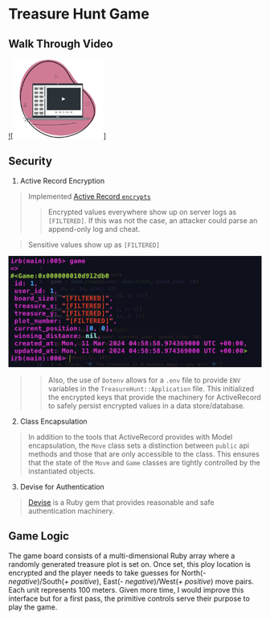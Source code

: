 # Treasure Hunt Game

## Walk Through Video
[![<img src="zight_recording.png" width="180"/>]](https://share.zight.com/ApuPmQZW)


## Security
1. Active Record Encryption
> Implemented [Active Record `encrypts`](https://guides.rubyonrails.org/active_record_encryption.html)
>> Encrypted values everywhere show up on server logs as `[FILTERED]`. If this was not the case, an attacker could parse an append-only log and cheat. 
>

> Sensitive values show up as `[FILTERED]`
>
![`filtered`](./encrypted_game_parameters.png)


>> Also, the use of `Dotenv` allows for a `.env` file to provide `ENV` variables in the `TreasureHunt::Application` file. This initialized the encrypted keys that provide the machinery for ActiveRecord to safely persist encrypted values in a data store/database.



2. Class Encapsulation
> In addition to the tools that ActiveRecord provides with Model encapsulation, the `Move` class sets a distinction between `public` api methods and those that are only accessible to the class. This ensures that the state of the `Move` and `Game` classes are tightly controlled by the instantiated objects.
>

3. Devise for Authentication
> [Devise](https://github.com/heartcombo/devise) is a Ruby gem that provides reasonable and safe authentication machinery.
> 

## Game Logic
The game board consists of a multi-dimensional Ruby array where a randomly generated treasure plot is set on.  Once set, this ploy location is encrypted and the player needs to take guesses for North(_- negative_)/South(_+ positive_), East(_- negative_)/West(_+ positive_) move pairs. Each unit represents 100 meters.  Given more time, I would improve this interface but for a first pass, the primitive controls serve their purpose to play the game.
